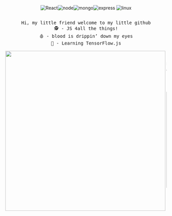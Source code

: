 <div align="center">
    
![React](https://img.shields.io/badge/-React-blue?style=for-the-badge&logo=react&logoColor=white)![node](https://img.shields.io/badge/-NodeJS-yellow?style=for-the-badge&logo=react&logoColor=white)![mongo](https://img.shields.io/badge/-MongoDB-green?style=for-the-badge&logo=mongodb&logoColor=white)![express](https://img.shields.io/badge/-Express-8B89CC?style=for-the-badge&logo=express&logoColor=white) ![linux](https://img.shields.io/badge/-linux-black?style=for-the-badge&logo=linux&logoColor=white)

</div>

<pre align="center">

Hi, my little friend welcome to my little github
🕵 - JS 4all the things!
🩸 - blood is drippin’ down my eyes
🧠 - Learning TensorFlow.js

<img src="https://media.tenor.com/images/9ed73f1473dcf78ac04ef3f3af7eee5b/tenor.gif" align="left" width="500px">

Nick: Legacyn
Age: 17
Living in: São Paulo, Brazil
Favorite artists: $uicideBoy$
Favorite album: I want to die in new orleans

<img src="https://cdn.discordapp.com/attachments/819429514173743124/823556474101170206/unknown.png" align="center" width="300px">

<div align="left"> 
os: Kubunto
</div

</pre>


<!---
Legacynnn/Legacynnn is a ✨ special ✨ repository because its `README.md` (this file) appears on your GitHub profile.
You can click the Preview link to take a look at your changes.
--->
 
